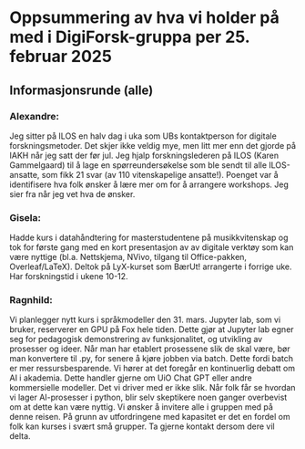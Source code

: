 # Oppsummering av hva vi holder på med i DigiForsk-gruppa per 25. februar 2025

## Informasjonsrunde (alle)

### Alexandre:

Jeg sitter på ILOS en halv dag i uka som UBs kontaktperson for digitale forskningsmetoder. Det skjer ikke veldig mye, men litt mer enn det gjorde på IAKH når jeg satt der før jul. Jeg hjalp forskningslederen på ILOS (Karen Gammelgaard) til å lage en spørreundersøkelse som ble sendt til alle ILOS-ansatte, som fikk 21 svar (av 110 vitenskapelige ansatte!). Poenget var å identifisere hva folk ønsker å lære mer om for å arrangere workshops. Jeg sier fra når jeg vet hva de ønsker.    

### Gisela:

Hadde kurs i datahåndtering for	masterstudentene på musikkvitenskap og
tok for	første gang med	en kort presentasjon av av digitale verktøy som
kan være nyttige (bl.a. Nettskjema, NVivo, tilgang til Office-pakken,
Overleaf/LaTeX).  Deltok på LyX-kurset som BærUt! arrangerte i forrige
uke.  Har forskningstid	i ukene	10-12.

### Ragnhild:

Vi planlegger nytt kurs i språkmodeller den 31. mars. Jupyter lab, som vi bruker, reserverer en GPU på Fox hele tiden. Dette gjør at Jupyter lab egner seg for pedagogisk demonstrering av funksjonalitet, og utvikling av prosesser og ideer. Når man har etablert prosessene slik de skal være, bør man konvertere til .py, for senere å kjøre jobben via batch. Dette fordi batch er mer ressursbesparende. Vi hører at det foregår en kontinuerlig debatt om AI i akademia. Dette handler gjerne om UiO Chat GPT eller andre kommersielle modeller. Det vi driver med er ikke slik. Når folk får se hvordan vi lager AI-prosesser i python, blir selv skeptikere noen ganger overbevist om at dette kan være nyttig. Vi ønsker å invitere alle i gruppen med på denne reisen. På grunn av utfordringene med kapasitet er det en fordel om folk kan kurses i svært små grupper. Ta gjerne kontakt dersom dere vil delta.

